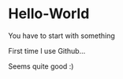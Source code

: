 # Hello-World
You have to start with something
<p>First time I use Github...
<p>Seems quite good :)
